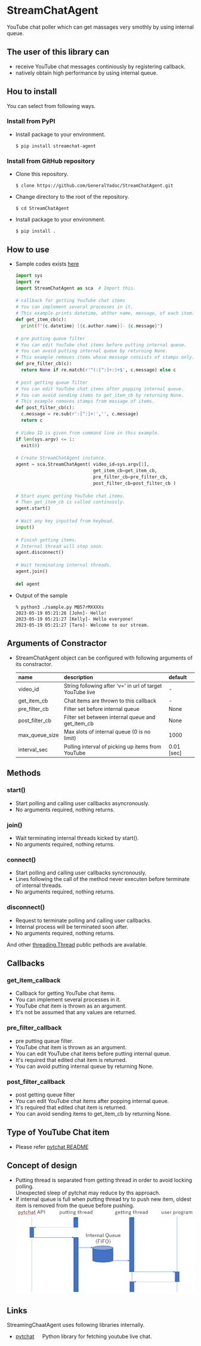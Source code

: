# StreamChatAgent
YouTube chat poller which can get massages very smothly by using internal queue.

## The user of this library can
- receive YouTube chat messages continiously by registering callback.
- natively obtain high performance by using internal queue.

## Hou to install
You can select from following ways.

### Install from PyPI
- Install package to your environment.<br>
    ```install
    $ pip install streamchat-agent
    ```

### Install from GitHub repository
- Clone this repository.<br>
    ```clone
    $ clone https://github.com/GeneralYadoc/StreamChatAgent.git
    ```
- Change directory to the root of the repository.<br>
    ```cd
    $ cd StreamChatAgent
    ```
- Install package to your environment.<br>
    ```install
    $ pip install .
    ```

## How to use

- Sample codes exists [here](samples/sample.py)<br>
    ``` sample.py
    import sys
    import re
    import StreamChatAgent as sca  # Import this.

    # callback for getting YouTube chat items
    # You can implement several processes in it.
    # This example prints datetime, ahthor name, message, of each item.
    def get_item_cb(c):
      print(f"{c.datetime} [{c.author.name}]- {c.message}")

    # pre putting queue filter
    # You can edit YouTube chat items before putting internal queue.
    # You can avoid putting internal queue by returning None.
    # This example removes items whose message consists of stamps only.
    def pre_filter_cb(c):
      return None if re.match(r'^(:[^:]+:)+$', c.message) else c

    # post getting queue filter
    # You can edit YouTube chat items after popping internal queue.
    # You can avoid sending items to get_item_cb by returning None.
    # This example removes stamps from message of items.
    def post_filter_cb(c):
      c.message = re.sub(r':[^:]+:','', c.message)
      return c

    # Video ID is given from command line in this example.
    if len(sys.argv) <= 1:
      exit(0)

    # Create StreamChatAgent instance.
    agent = sca.StreamChatAgent( video_id=sys.argv[1],
                                 get_item_cb=get_item_cb,
                                 pre_filter_cb=pre_filter_cb,
                                 post_filter_cb=post_filter_cb )

    # Start async getting YouTube chat items.
    # Then get_item_cb is called continuosly.
    agent.start()

    # Wait any key inputted from keyboad.
    input()

    # Finish getting items.
    # Internal thread will stop soon.
    agent.disconnect()

    # Wait terminating internal threads.
    agent.join()

    del agent
    ```

- Output of the sample
    ```output
    % python3 ./sample.py MB57rMXXXXs
    2023-05-19 05:21:26 [John]- Hello!
    2023-05-19 05:21:27 [Kelly]- Hello everyone!
    2023-05-19 05:21:27 [Taro]- Welcome to our stream.
    ```
## Arguments of Constractor
- StreamChatAgent object can be configured with following arguments of its constractor.

    | name | description | default |
    |------|------------|---------|
    | video_id | String following after 'v=' in url of target YouTube live | - |
    | get_item_cb | Chat items are thrown to this callback | - |
    | pre_filter_cb | Filter set before internal queue | None |
    | post_filter_cb | Filter set between internal queue and get_item_cb | None |
    | max_queue_size | Max slots of internal queue (0 is no limit) | 1000 |
    | interval_sec | Polling interval of picking up items from YouTube | 0.01 \[sec\] | 

## Methods
### start()
- Start polling and calling user callbacks asyncronously.
- No arguments required, nothing returns.

### join()
- Wait terminating internal threads kicked by start().
- No arguments required, nothing returns.

### connect()
- Start polling and calling user callbacks syncronously.
- Lines following the call of the method never executen before terminate of internal threads.
- No arguments required, nothing returns.

### disconnect()
- Request to terminate polling and calling user callbacks.
- Internal process will be terminated soon after.
- No arguments required, nothing returns.

And other [threading.Thread](https://docs.python.org/3/library/threading.html) public pethods are available.

## Callbacks
### get_item_callback
- Callback for getting YouTube chat items.
- You can implement several processes in it.
- YouTube chat item is thrown as an argument.
- It's not be assumed that any values are returned.
### pre_filter_callback
- pre putting queue filter.
- YouTube chat item is thrown as an argument.
- You can edit YouTube chat items before putting internal queue.
- It's required that edited chat item is returned.
- You can avoid putting internal queue by returning None.
### post_filter_callback
- post getting queue filter
- You can edit YouTube chat items after popping internal queue.
- It's required that edited chat item is returned.
- You can avoid sending items to get_item_cb by returning None.


## Type of YouTube Chat item
- Please refer [pytchat README](https://github.com/taizan-hokuto/pytchat)

## Concept of design
- Putting thread is separated from getting thread in order to avoid locking polling.<br>
Unexpected sleep of pytchat may reduce by ths approach.
- If internal queue is full when putting thread try to push new item, oldest item is removed from the queue before pushing.
    ![](ReadMeParts/concept.png)

## Links
StreamingChaatAgent uses following libraries internally.

- [pytchat](https://github.com/taizan-hokuto/pytchat) &emsp; Python library for fetching youtube live chat.
